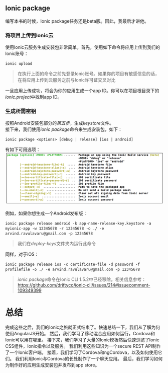 ## Ionic package
编写本书的时候，Ionic package任务还是beta版。因此，我最后才讲他。

### 将项目上传到Ionic云
使用Ionic云服务生成安装包非常简单。首先，使用如下命令将应用上传到我们的Ionic账号：
```
ionic upload
```

> 在执行上面的命令之前先登录Ionic账号。如果你的项目有敏感信息的话，在将应用上传到云服务之前与Ionic许可证交叉对比

一旦应用上传成功，将会为你的应用生成一个app ID。你可以在项目根目录下的*ionic.project*中找到app ID。

### 生成所需密钥
按照Android安装包部分的*第五步*，生成*keystore*文件。  
接下来，我们使用*ionic package*命令来生成安装包，如下：
```
ionic package <options> [debug | release] [ios | android]
```
有如下可用选项：  
![ionic package options](imgs/chapter-9-1.png 'ionic package options')

例如，如果你想生成一个Android发布版：
```
ionic package release android -k app-name-release-key.keystore -a myionic-app -w 12345678 -r 12345678 -o ./ -e arvind.ravulavaru@gmail.com -p 12345678
```

> 我们在*deploy-keys*文件夹内运行此命令

同样，对于iOS：
```
ionic package release ios -c certificate-file -d password -f profilefile -o ./ -e arvind.ravulavaru@gmail.com -p 12345678
```

> *ionic package*命令在Ionic CLI 1.5.2中已经移除。相关信息参考： https://github.com/driftyco/ionic-cli/issues/214#issuecomment-109349399


# 总结
完成这些之后，我们的Ionic之旅就正式结束了。快速总结一下，我们从了解为何使用AngularJS开始。
然后，我们学习了移动混合应用如何运行，Cordova和Ionic可以用在哪里。
接下来，我们学习了大量的Ionic模板然后快速浏览了Ionic CSS组件，Ionic指令以及服务。
我们利用这些知识为一个secure REST API制作了一个Ionic客户端。
接着，我们学习了Cordova和ngCordova，以及如何使用它们。
我们利用Ionic与Cordova的长处制作了一个聊天应用。
最后，我们学习如何为制作好的应用生成安装包并发布到app store。
